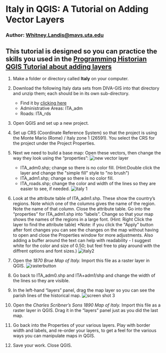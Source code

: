 # Italy in QGIS: A Tutorial on Adding Vector Layers
### Author: Whitney.Landis@mavs.uta.edu
## This tutorial is designed so you can practice the skills you used in the [Programming Historian QGIS Tutorial about adding layers](http://programminghistorian.org/lessons/qgis-layers)

1. Make a folder or directory called **Italy** on your computer.
2. Download the following Italy data sets from DIVA-GIS into that directory and unzip them; each should be in its own sub-directory.
	* Find it by [clicking here](http://www.diva-gis.org/gdata)
	* Administrative Areas: ITA_adm
	* Roads: ITA_rds
3. Open QGIS and set up a new project.
4. Set up CRS (Coordinate Reference System) so that the project is using the Monte Mario (Rome) / Italy zone 1 (26591). You select the CRS for the project under the Project Properties.
5. Next we need to build a base map: Open these vectors, then change the way they look using the “properties”: ![new vector layer](https://cloud.githubusercontent.com/assets/22089290/18621420/9a4de1b0-7de8-11e6-99a3-36042dcff162.png)
	* ITA_adm0.shp; change so there is no color fill. (Hint:Double click the layer and change the "simple fill" style to "no brush")
	* ITA_adm1.shp; change so there is no color fill.
	* ITA_roads.shp; change the color and width of the lines so they are easier to see, if needed.
	![italy 1](https://cloud.githubusercontent.com/assets/22089290/18621383/26e29b62-7de8-11e6-93a9-a6f8d223139a.png)

6. Look at the attribute table of ITA_adm1.shp. These show the country’s regions. Note which one of the columns gives the name of the region. Note the name of that column. Close the attribute table. Go into the “properties” for ITA_adm1.shp into “labels”. Change so that your map shows the names of the regions in a large font. (Hint: Right Click the layer to find the attribute table)
	*Note: if you click the "Apply" button after font changes you can see the changes on the map without having to open and close the Properties window for more adjustments.  Also adding a buffer around the text can help with readability - I suggest white for the color and size of 0.50; but feel free to play around with the diffrent options and font sizes.)
![italy2](https://cloud.githubusercontent.com/assets/22089290/18621447/391a6a16-7de9-11e6-85c1-7b4091fd0ce4.png)
7. Open the *1870 Brue Map of Italy.* Import this file as a raster layer in QGIS. ![rasterbutton](https://cloud.githubusercontent.com/assets/22089290/18621462/6f39ddd4-7de9-11e6-9143-0cdb08bbfb30.png)
8. Go back to ITA_adm0.shp and ITA+adm1/shp and change the width of the lines so they are visible.
9. In the left-hand “layers” panel, drag the map layer so you can see the parish lines of the historical map.
![screen shot 3](https://cloud.githubusercontent.com/assets/22089290/18621478/a4ffcc08-7de9-11e6-9bce-c60a7905b47f.png)
10. Open the *Charles Scribner’s Sons 1890 Map of Italy.* Import this file as a raster layer in QGIS. Drag it in the “layers” panel just as you did the last map.
11. Go back into the Properties of your various layers. Play with border width and labels, and re-order your layers, to get a feel for the various ways you can manipulate maps in QGIS.
12. Save your work. Close QGIS.
